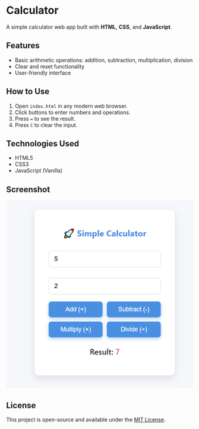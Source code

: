 # Calculator

A simple calculator web app built with **HTML**, **CSS**, and **JavaScript**.

## Features

- Basic arithmetic operations: addition, subtraction, multiplication, division
- Clear and reset functionality
- User-friendly interface

## How to Use

1. Open `index.html` in any modern web browser.
2. Click buttons to enter numbers and operations.
3. Press `=` to see the result.
4. Press `C` to clear the input.

## Technologies Used

- HTML5
- CSS3
- JavaScript (Vanilla)

## Screenshot

![Calculator Screenshot](screenshot.png)  


## License

This project is open-source and available under the [MIT License](LICENSE).
